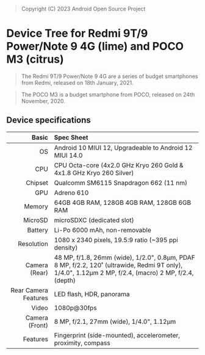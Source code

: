 > Copyright (C) 2023 Android Open Source Project

Device Tree for Redmi 9T/9 Power/Note 9 4G (lime) and POCO M3 (citrus)
===========================================

> The Redmi 9T/9 Power/Note 9 4G are a series of budget smartphones from Redmi, released on 18th January, 2021.

> The POCO M3 is a budget smartphone from POCO, released on 24th November, 2020.

## Device specifications

Basic   | Spec Sheet
-------:|:-------------------------
OS	| Android 10 MIUI 12, Upgradeable to Android 12 MIUI 14.0	
CPU     | CPU	Octa-core (4x2.0 GHz Kryo 260 Gold & 4x1.8 GHz Kryo 260 Silver)
Chipset | Qualcomm SM6115 Snapdragon 662 (11 nm)
GPU     | Adreno 610
Memory  | 64GB 4GB RAM, 128GB 4GB RAM, 128GB 6GB RAM
MicroSD | microSDXC (dedicated slot)
Battery | Li-Po 6000 mAh, non-removable
Resolution | 1080 x 2340 pixels, 19.5:9 ratio (~395 ppi density)
Camera (Rear)  | 48 MP, f/1.8, 26mm (wide), 1/2.0", 0.8µm, PDAF 8 MP, f/2.2, 120˚ (ultrawide, Redmi 9T only), 1/4.0", 1.12µm 2 MP, f/2.4, (macro) 2 MP, f/2.4, (depth)
Rear Camera Features | LED flash, HDR, panorama
Video	| 1080p@30fps	
Camera (Front)  | 8 MP, f/2.1, 27mm (wide), 1/4.0", 1.12µm
Features| Fingerprint (side-mounted), accelerometer, proximity, compass
